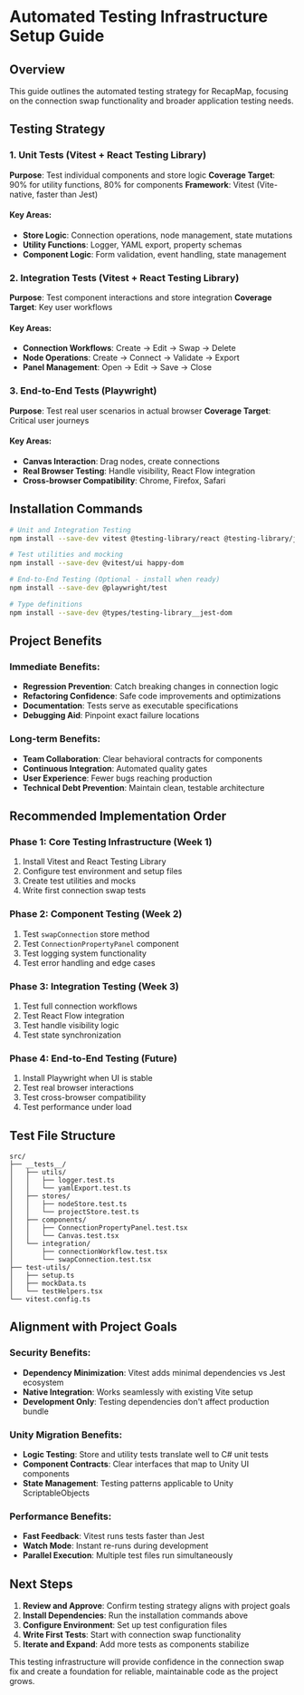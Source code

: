 # Automated Testing Infrastructure Setup Guide

## Overview
This guide outlines the automated testing strategy for RecapMap, focusing on the connection swap functionality and broader application testing needs.

## Testing Strategy

### 1. Unit Tests (Vitest + React Testing Library)
**Purpose**: Test individual components and store logic
**Coverage Target**: 90% for utility functions, 80% for components
**Framework**: Vitest (Vite-native, faster than Jest)

#### Key Areas:
- **Store Logic**: Connection operations, node management, state mutations
- **Utility Functions**: Logger, YAML export, property schemas  
- **Component Logic**: Form validation, event handling, state management

### 2. Integration Tests (Vitest + React Testing Library)
**Purpose**: Test component interactions and store integration
**Coverage Target**: Key user workflows

#### Key Areas:
- **Connection Workflows**: Create → Edit → Swap → Delete
- **Node Operations**: Create → Connect → Validate → Export
- **Panel Management**: Open → Edit → Save → Close

### 3. End-to-End Tests (Playwright)
**Purpose**: Test real user scenarios in actual browser
**Coverage Target**: Critical user journeys

#### Key Areas:
- **Canvas Interaction**: Drag nodes, create connections
- **Real Browser Testing**: Handle visibility, React Flow integration
- **Cross-browser Compatibility**: Chrome, Firefox, Safari

## Installation Commands

```bash
# Unit and Integration Testing
npm install --save-dev vitest @testing-library/react @testing-library/jest-dom @testing-library/user-event jsdom

# Test utilities and mocking
npm install --save-dev @vitest/ui happy-dom

# End-to-End Testing (Optional - install when ready)
npm install --save-dev @playwright/test

# Type definitions
npm install --save-dev @types/testing-library__jest-dom
```

## Project Benefits

### Immediate Benefits:
- **Regression Prevention**: Catch breaking changes in connection logic
- **Refactoring Confidence**: Safe code improvements and optimizations
- **Documentation**: Tests serve as executable specifications
- **Debugging Aid**: Pinpoint exact failure locations

### Long-term Benefits:
- **Team Collaboration**: Clear behavioral contracts for components
- **Continuous Integration**: Automated quality gates
- **User Experience**: Fewer bugs reaching production
- **Technical Debt Prevention**: Maintain clean, testable architecture

## Recommended Implementation Order

### Phase 1: Core Testing Infrastructure (Week 1)
1. Install Vitest and React Testing Library
2. Configure test environment and setup files
3. Create test utilities and mocks
4. Write first connection swap tests

### Phase 2: Component Testing (Week 2)
1. Test `swapConnection` store method
2. Test `ConnectionPropertyPanel` component
3. Test logging system functionality
4. Test error handling and edge cases

### Phase 3: Integration Testing (Week 3)
1. Test full connection workflows
2. Test React Flow integration
3. Test handle visibility logic
4. Test state synchronization

### Phase 4: End-to-End Testing (Future)
1. Install Playwright when UI is stable
2. Test real browser interactions
3. Test cross-browser compatibility
4. Test performance under load

## Test File Structure
```
src/
├── __tests__/
│   ├── utils/
│   │   ├── logger.test.ts
│   │   └── yamlExport.test.ts
│   ├── stores/
│   │   ├── nodeStore.test.ts
│   │   └── projectStore.test.ts
│   ├── components/
│   │   ├── ConnectionPropertyPanel.test.tsx
│   │   └── Canvas.test.tsx
│   └── integration/
│       ├── connectionWorkflow.test.tsx
│       └── swapConnection.test.tsx
├── test-utils/
│   ├── setup.ts
│   ├── mockData.ts
│   └── testHelpers.tsx
└── vitest.config.ts
```

## Alignment with Project Goals

### Security Benefits:
- **Dependency Minimization**: Vitest adds minimal dependencies vs Jest ecosystem
- **Native Integration**: Works seamlessly with existing Vite setup
- **Development Only**: Testing dependencies don't affect production bundle

### Unity Migration Benefits:
- **Logic Testing**: Store and utility tests translate well to C# unit tests
- **Component Contracts**: Clear interfaces that map to Unity UI components
- **State Management**: Testing patterns applicable to Unity ScriptableObjects

### Performance Benefits:
- **Fast Feedback**: Vitest runs tests faster than Jest
- **Watch Mode**: Instant re-runs during development
- **Parallel Execution**: Multiple test files run simultaneously

## Next Steps

1. **Review and Approve**: Confirm testing strategy aligns with project goals
2. **Install Dependencies**: Run the installation commands above
3. **Configure Environment**: Set up test configuration files
4. **Write First Tests**: Start with connection swap functionality
5. **Iterate and Expand**: Add more tests as components stabilize

This testing infrastructure will provide confidence in the connection swap fix and create a foundation for reliable, maintainable code as the project grows.
